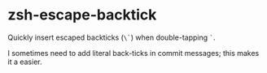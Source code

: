 zsh-escape-backtick
===================

Quickly insert escaped backticks (<code>\\\`</code>) when double-tapping <code>\`</code>.

I sometimes need to add literal back-ticks in commit messages; this makes it a easier.

